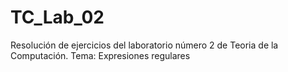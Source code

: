 # TC_Lab_02
Resolución de ejercicios del laboratorio número 2 de Teoria de la Computación.
Tema: Expresiones regulares

